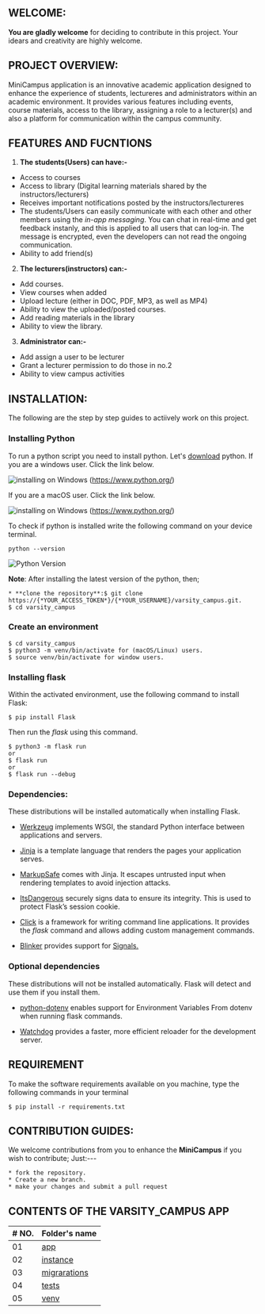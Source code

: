 ## WELCOME:
**You are gladly welcome** for deciding to contribute in this project. Your idears and creativity are highly welcome.

## PROJECT OVERVIEW:
MiniCampus application is an innovative academic application designed to enhance the experience of students, lectureres and administrators within an academic environment. It provides various features including events, course materials, access to the library, assigning a role to a lecturer(s) and also a platform for communication within the campus community.

## FEATURES AND FUCNTIONS

1. **The students(Users) can have:-**

  * Access to courses
  * Access to library (Digital learning materials shared by the instructors/lecturers)
* Receives important notifications posted by the instructors/lectureres
* The students/Users can easily communicate with each other and other members using the *in-app messaging*. You can chat in real-time and get feedback instanly, and this is applied to all users that can log-in. The message is encrypted, even the developers can not read the ongoing communication.
* Ability to add friend(s)

2. **The lecturers(instructors) can:-**
* Add courses.
* View courses when added
* Upload lecture (either in DOC, PDF, MP3, as well as MP4)
* Ability to view the uploaded/posted courses.
* Add reading materials in the library
* Ability to view the library.

3. **Administrator can:-**

* Add assign a user to be lecturer
* Grant a lecturer permission to do those in no.2
* Ability to view campus activities

## INSTALLATION:

The following are the step by step guides to actiively work on this project.
### Installing Python

To run a python script you need to install python. Let's [download](https://www.python.org/) python.
If you are a windows user. Click the link below.

![installing on Windows](./images/installing_on_windows.png) (https://www.python.org/)

If you are a macOS user. Click the link below.

![installing on Windows](./images/installing_on_macOS.png) (https://www.python.org/)

To check if python is installed write the following command on your device terminal.

```shell
python --version
```

![Python Version](./images/python_versio.png)

**Note**: After installing the latest version of the python, then;
```shell
* **clone the repository**:$ git clone https://{*YOUR_ACCESS_TOKEN*}/{*YOUR_USERNAME}/varsity_campus.git.
$ cd varsity_campus
```
### Create an environment
```shell
$ cd varsity_campus
$ python3 -m venv/bin/activate for (macOS/Linux) users.
$ source venv/bin/activate for window users.
```

### Installing flask

Within the activated environment, use the following command to install Flask:
```shell
$ pip install Flask
```
Then run the *flask* using this command.
```shell
$ python3 -m flask run
or
$ flask run
or
$ flask run --debug
```
### Dependencies:
These distributions will be installed automatically when installing Flask.

* [Werkzeug](https://palletsprojects.com/p/werkzeug/) implements WSGI, the standard Python interface between applications and servers.

* [Jinja](https://palletsprojects.com/p/jinja/) is a template language that renders the pages your application serves.

* [MarkupSafe](https://palletsprojects.com/p/markupsafe/) comes with Jinja. It escapes untrusted input when rendering templates to avoid injection attacks.

* [ItsDangerous](https://palletsprojects.com/p/itsdangerous/) securely signs data to ensure its integrity. This is used to protect Flask’s session cookie.

* [Click](https://palletsprojects.com/p/click/) is a framework for writing command line applications. It provides the *flask* command and allows adding custom management commands.

* [Blinker](https://blinker.readthedocs.io/) provides support for [Signals.](https://flask.palletsprojects.com/en/stable/signals/)

### Optional dependencies
These distributions will not be installed automatically. Flask will detect and use them if you install them.

* [python-dotenv](https://github.com/theskumar/python-dotenv#readme) enables support for Environment Variables From dotenv when running flask commands.

* [Watchdog](https://pythonhosted.org/watchdog/) provides a faster, more efficient reloader for the development server.

## REQUIREMENT
To make the software requirements available on you machine, type the following commands in your terminal
```shell
$ pip install -r requirements.txt
```

## CONTRIBUTION GUIDES:
We welcome contributions from you to enhance the **MiniCampus** if you wish to contribute; Just:---
```shell
* fork the repository.
* Create a new branch.
* make your changes and submit a pull request
```

## CONTENTS OF THE VARSITY_CAMPUS APP

|# NO.  |  Folder's name           |
|-------| :------------------------|
|  01  | [app](./app)
|  02  | [instance](./instance)
|  03  | [migrarations](./migrations)
|  04  | [tests](./tests)
|  05  | [venv](./venv)
